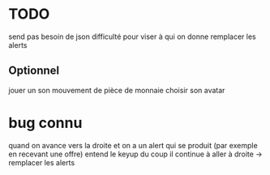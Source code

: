 # TODO

send pas besoin de json
difficulté pour viser à qui on donne
remplacer les alerts



## Optionnel
jouer un son
mouvement de pièce de monnaie
choisir son avatar

# bug connu
quand on avance vers la droite et on a un alert qui se produit (par exemple en recevant une offre)
entend le keyup du coup il continue à aller à droite
-> remplacer les alerts